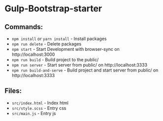 # Gulp-Bootstrap-starter

## Commands:
* `npm install` or `yarn install` - Install packages
* `npm run delete` - Delete packages
* `npm start` - Start Development with browser-sync on http://localhost:3000
* `npm run build` - Build project to the public/
* `npm run server` - Start server from public/ on http://localhost:3333
* `npm run build-and-serve` - Build project and start server from public/ on http://localhost:3333

## Files:
* `src/index.html` - Index html
* `src/style.scss` - Entry css
* `src/main.js` - Entry js

